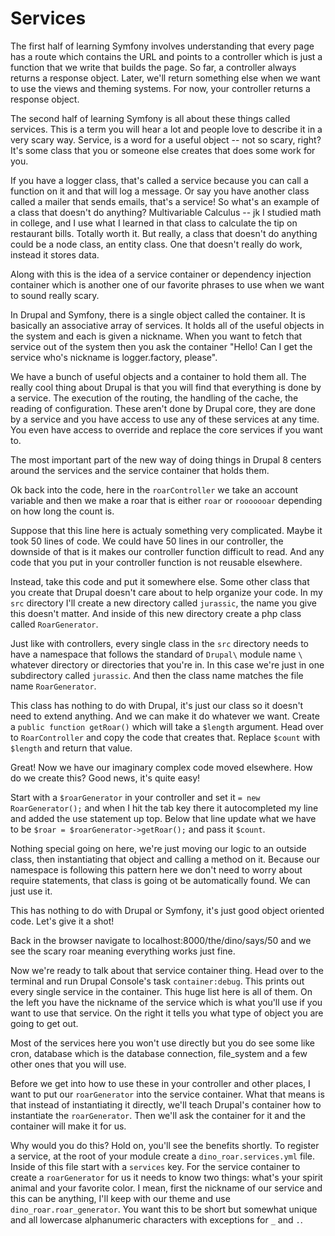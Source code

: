 # Services

The first half of learning Symfony involves understanding that every page has a route
which contains the URL and points to a controller which is just a function that we write
that builds the page. So far, a controller always returns a response object. Later, we'll
return something else when we want to use the views and theming systems. For now, your controller
returns a response object.

The second half of learning Symfony is all about these things called services. This is a term
you will hear a lot and people love to describe it in a very scary way. Service, is a word 
for a useful object -- not so scary, right? It's some class that you or someone else creates that
does some work for you. 

If you have a logger class, that's called a service because you can call a function on it and that
will log a message. Or say you have another class called a mailer that sends emails, that's a service!
So what's an example of a class that doesn't do anything? Multivariable Calculus -- jk I studied math
in college, and I use what I learned in that class to calculate the tip on restaurant bills. Totally 
worth it. But really, a class that doesn't do anything could be a node class, an entity class. One that
doesn't really do work, instead it stores data.

Along with this is the idea of a service container or dependency injection container which is another one
of our favorite phrases to use when we want to sound really scary. 

In Drupal and Symfony, there is a single object called the container. It is basically an associative array
of services. It holds all of the useful objects in the system and each is given a nickname. When you want
to fetch that service out of the system then you ask the container "Hello! Can I get the service who's
nickname is logger.factory, please". 

We have a bunch of useful objects and a container to hold them all. The really cool thing about Drupal is 
that you will find that everything is done by a service. The execution of the routing, the handling of the
cache, the reading of configuration. These aren't done by Drupal core, they are done by a service and you
have access to use any of these services at any time. You even have access to override and replace the core
services if you want to. 

The most important part of the new way of doing things in Drupal 8 centers around the services and the 
service container that holds them. 

Ok back into the code, here in the `roarController` we take an account variable and then we make a roar that
is either `roar` or `rooooooar` depending on how long the count is. 

Suppose that this line here is actualy something very complicated. Maybe it took 50 lines of code. We could
have 50 lines in our controller, the downside of that is it makes our controller function difficult to read.
And any code that you put in your controller function is not reusable elsewhere. 

Instead, take this code and put it somewhere else. Some other class that you create that Drupal doesn't care
about to help organize your code. In my `src` directory I'll create a new directory called `jurassic`, the
name you give this doesn't matter. And inside of this new directory create a php class called `RoarGenerator`.

Just like with controllers, every single class in the `src` directory needs to have a namespace that follows the
standard of `Drupal\` module name `\` whatever directory or directories that you're in. In this case we're just in
one subdirectory called `jurassic`. And then the class name matches the file name `RoarGenerator`. 

This class has nothing to do with Drupal, it's just our class so it doesn't need to extend anything. And we can
make it do whatever we want. Create a `public function getRoar()` which will take a `$length` argument. Head over
to `RoarController` and copy the code that creates that. Replace `$count` with `$length` and return that value. 

Great! Now we have our imaginary complex code moved elsewhere. How do we create this? Good news, it's quite easy!

Start with a `$roarGenerator` in your controller and set it `= new RoarGenerator();` and when I hit the tab key
there it autocompleted my line and added the use statement up top. Below that line update what we have to be
`$roar = $roarGenerator->getRoar();` and pass it `$count`. 

Nothing special going on here, we're just moving our logic to an outside class, then instantiating that object
and calling a method on it. Because our namespace is following this pattern here we don't need to worry about
require statements, that class is going ot be automatically found. We can just use it. 

This has nothing to do with Drupal or Symfony, it's just good object oriented code. Let's give it a shot!

Back in the browser navigate to localhost:8000/the/dino/says/50 and we see the scary roar meaning everything
works just fine. 

Now we're ready to talk about that service container thing. Head over to the terminal and run Drupal Console's
task `container:debug`. This prints out every single service in the container. This huge list here is all of them.
On the left you have the nickname of the service which is what you'll use if you want to use that service. On
the right it tells you what type of object you are going to get out. 

Most of the services here you won't use directly but you do see some like cron, database which is the database
connection, file_system and a few other ones that you will use.

Before we get into how to use these in your controller and other places, I want to put our `roarGenerator` 
into the service container. What that means is that instead of instantiating it directly, we'll teach
Drupal's container how to instantiate the `roarGenerator`. Then we'll ask the container for it and the
container will make it for us.

Why would you do this? Hold on, you'll see the benefits shortly. To register a service, at the root of your
module create a `dino_roar.services.yml` file. Inside of this file start with a `services` key. For the service
container to create a `roarGenerator` for us it needs to know two things: what's your spirit animal and your
favorite color. I mean, first the nickname of our service and this can be anything, I'll keep with our theme
and use `dino_roar.roar_generator`. You want this to be short but somewhat unique and all lowercase alphanumeric
characters with exceptions for `_` and `.`.  

